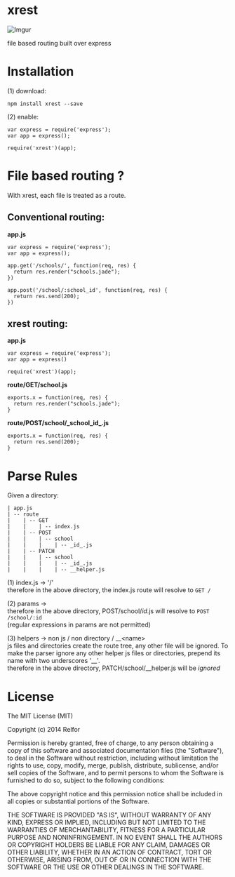 xrest
=====

![Imgur](http://i.imgur.com/xfn9rwt.png)

file based routing built over express

# Installation

(1) download:

    npm install xrest --save
    
(2) enable:
    
    var express = require('express');
    var app = express();
    
    require('xrest')(app);
    
# File based routing ?

With xrest, each file is treated as a route.


## Conventional routing:

**app.js**
    
    var express = require('express');
    var app = express();
    
    app.get('/schools/', function(req, res) {
      return res.render("schools.jade");
    })
    
    app.post('/school/:school_id', function(req, res) {
      return res.send(200);
    })
    
   
  
## xrest routing:
  
**app.js**

    var express = require('express');
    var app = express()
    
    require('xrest')(app);
    

**route/GET/school.js**

    exports.x = function(req, res) {
      return res.render("schools.jade");
    }
    

**route/POST/school/\_school_id\_.js**

    exports.x = function(req, res) {
      return res.send(200);
    }


# Parse Rules

Given a directory:

    | app.js
    | -- route
    |    | -- GET
    |    |    | -- index.js
    |    | -- POST
    |    |    | -- school
    |    |    |    | -- _id_.js
    |    | -- PATCH
    |    |    | -- school
    |    |    |    | -- _id_.js
    |    |    |    | -- __helper.js
    
(1) index.js -> '/'  
    therefore in the above directory, the index.js route will resolve to `GET /`
    
(2) params -> _<param>_  
    therefore in the above directory, POST/school/_id_.js will resolve to `POST /school/:id`  
    (regular expressions in params are not permitted)
    
(3) helpers -> non js / non directory / \_\_\<name>    
    js files and directories create the route tree, any other file will be ignored. To make the parser ignore any other helper js files or directories, prepend its name with two underscores '__'.  
    therefore in the above directory, PATCH/school/__helper.js will be *ignored*



# License

The MIT License (MIT)

Copyright (c) 2014 Relfor

Permission is hereby granted, free of charge, to any person obtaining a copy
of this software and associated documentation files (the "Software"), to deal
in the Software without restriction, including without limitation the rights
to use, copy, modify, merge, publish, distribute, sublicense, and/or sell
copies of the Software, and to permit persons to whom the Software is
furnished to do so, subject to the following conditions:

The above copyright notice and this permission notice shall be included in
all copies or substantial portions of the Software.

THE SOFTWARE IS PROVIDED "AS IS", WITHOUT WARRANTY OF ANY KIND, EXPRESS OR
IMPLIED, INCLUDING BUT NOT LIMITED TO THE WARRANTIES OF MERCHANTABILITY,
FITNESS FOR A PARTICULAR PURPOSE AND NONINFRINGEMENT. IN NO EVENT SHALL THE
AUTHORS OR COPYRIGHT HOLDERS BE LIABLE FOR ANY CLAIM, DAMAGES OR OTHER
LIABILITY, WHETHER IN AN ACTION OF CONTRACT, TORT OR OTHERWISE, ARISING FROM,
OUT OF OR IN CONNECTION WITH THE SOFTWARE OR THE USE OR OTHER DEALINGS IN
THE SOFTWARE.

